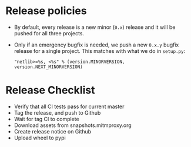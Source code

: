 
# Release policies

  - By default, every release is a new minor (`0.x`) release and it will be
    pushed for all three projects.

  - Only if an emergency bugfix is needed, we push a new `0.x.y` bugfix release
    for a single project. This matches with what we do in `setup.py`:

        "netlib>=%s, <%s" % (version.MINORVERSION, version.NEXT_MINORVERSION)


# Release Checklist

- Verify that all CI tests pass for current master
- Tag the release, and push to Github
- Wait for tag CI to complete
- Download assets from snapshots.mitmproxy.org
- Create release notice on Github
- Upload wheel to pypi
